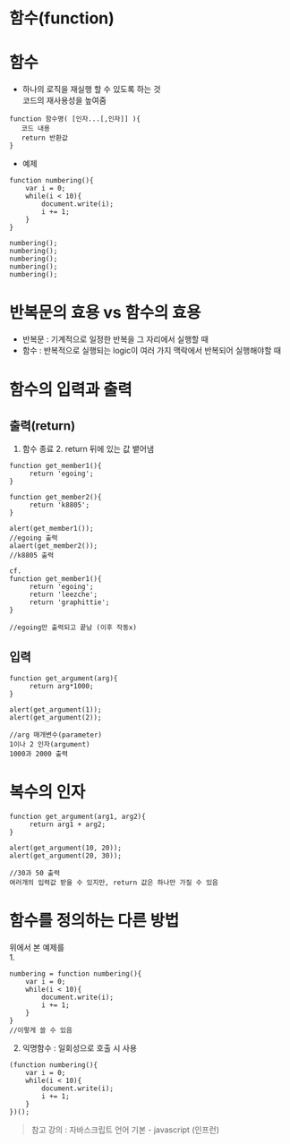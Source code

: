 함수(function)
===============
# 함수
* 하나의 로직을 재실행 할 수 있도록 하는 것   
코드의 재사용성을 높여줌
```
function 함수명( [인자...[,인자]] ){
   코드 내용
   return 반환값
}
```

* 예제
```
function numbering(){
    var i = 0;
    while(i < 10){
        document.write(i);
        i += 1;
    }   
}
 
numbering();
numbering();
numbering();
numbering();
numbering();
```

# 반복문의 효용 vs 함수의 효용
* 반복문 : 기계적으로 일정한 반복을 그 자리에서 실행할 때 
* 함수 : 반복적으로 실행되는 logic이 여러 가지 맥락에서 반복되어 실행해야할 때

# 함수의 입력과 출력

## 출력(return)
1. 함수 종료  2. return 뒤에 있는 값 뱉어냄
```
function get_member1(){
     return 'egoing';
}

function get_member2(){
     return 'k8805';
}

alert(get_member1());
//egoing 출력
alaert(get_member2());
//k8805 출력
```
```
cf.
function get_member1(){
     return 'egoing';
     return 'leezche';
     return 'graphittie';
}

//egoing만 출력되고 끝남 (이후 작동x)
```

## 입력
```
function get_argument(arg){
     return arg*1000;
}

alert(get_argument(1));
alert(get_argument(2));

//arg 매개변수(parameter)
1이나 2 인자(argument)
1000과 2000 출력
```

# 복수의 인자
```
function get_argument(arg1, arg2){
     return arg1 + arg2;
}

alert(get_argument(10, 20));
alert(get_argument(20, 30));

//30과 50 출력
여러개의 입력값 받을 수 있지만, return 값은 하나만 가질 수 있음
```

# 함수를 정의하는 다른 방법   
위에서 본 예제를   
1.
```
numbering = function numbering(){
    var i = 0;
    while(i < 10){
        document.write(i);
        i += 1;
    }   
}
//이렇게 쓸 수 있음
```   
2. 익명함수 : 일회성으로 호출 시 사용
```
(function numbering(){
    var i = 0;
    while(i < 10){
        document.write(i);
        i += 1;
    }   
})();
```

> 참고 강의 : 자바스크립트 언어 기본 - javascript (인프런)

